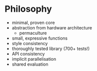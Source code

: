 # Philosophy

-   minimal, proven core
-   abstraction from hardware architecture
    -   permaculture
-   small, expressive functions
-   style consistency
-   thoroughly tested library (700+ tests!)
-   API consistency
-   implicit parallelisation
-   shared evaluation
